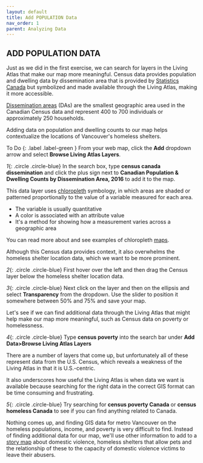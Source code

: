 ```yaml
---
layout: default
title: Add POPULATION Data
nav_order: 1
parent: Analyzing Data
---
```


## ADD POPULATION DATA

Just as we did in the first exercise, we can search for layers in the Living Atlas that make our map more meaningful.
Census data provides population and dwelling data by dissemination area that is provided by [Statistics Canada](https://open.canada.ca/data/en/dataset/3cf36302-1060-444e-988a-d97b6db5ad24) but symbolized and made available through the Living Atlas, making it more accessible.

[Dissemination areas](https://www12.statcan.gc.ca/census-recensement/2011/ref/dict/geo021-eng.cfm) (DAs) are the smallest geographic area used in the Canadian Census data and represent 400 to 700 individuals or approximately 250 households.

Adding data on population and dwelling counts to our map helps contextualize the locations of Vancouver's homeless shelters.

To Do
{: .label .label-green }
From your web map, click the **Add** dropdown arrow and select **Browse Living Atlas Layers**.

*1*{: .circle .circle-blue} In the search box, type **census canada dissemination** and click the plus sign next to **Canadian Population & Dwelling Counts by Dissemination Area, 2016** to add it to the map.

This data layer uses [chloropleth](http://wiki.gis.com/wiki/index.php/Choropleth_map) symbology, in which areas are shaded or patterned proportionally to the value of a variable measured for each area.

- The variable is usually quantitative
- A color is associated with an attribute value
- It's a method for showing how a measurement varies across a geographic area

You can read more about and see examples of chloropleth [maps](https://arcg.is/15Xffe).

Although this Census data provides context, it also overwhelms the homeless shelter location data, which we want to be more prominent.

*2*{: .circle .circle-blue} First hover over the left and then drag the Census layer below the homeless shelter location data.

*3*{: .circle .circle-blue} Next click on the layer and then on the ellipsis and select **Transparency** from the dropdown.
Use the slider to position it somewhere between 50% and 75% and save your map.

Let's see if we can find additional data through the Living Atlas that might help make our map more meaningful, such as Census data on poverty or homelessness.

*4*{: .circle .circle-blue} Type **census poverty** into the search bar under **Add Data>Browse Living Atlas Layers**

There are a number of layers that come up, but unfortunately all of these represent data from the U.S. Census, which reveals a weakness of the Living Atlas in that it is U.S.-centric.

It also underscores how useful the Living Atlas is when data we want is available because searching for the right data in the correct GIS format can be time consuming and frustrating.

*5*{: .circle .circle-blue} Try searching for **census poverty Canada** or **census homeless Canada** to see if you can find anything related to Canada.

Nothing comes up, and finding GIS data for metro Vancouver on the homeless populations, income, and poverty is very difficult to find. Instead of finding additional data for our map, we'll use other information to add to a [story map](https://storymaps.arcgis.com/stories) about domestic violence, homeless shelters that allow pets and the relationship of these to the capacity of domestic violence victims to leave their abusers.


